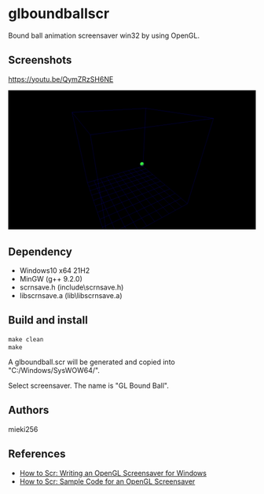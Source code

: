glboundballscr
==============

Bound ball animation screensaver win32 by using OpenGL.

Screenshots
-----------

https://youtu.be/QymZRzSH6NE

[![glboudnballscr screenshots](screenshots/ss_glboundball_scr_20220919.png)](https://www.youtube.com/watch?v=QymZRzSH6NE)


Dependency
----------

* Windows10 x64 21H2
* MinGW (g++ 9.2.0)
* scrnsave.h (include\scrnsave.h)
* libscrnsave.a (lib\libscrnsave.a)


Build and install
-----------------

```
make clean
make
```

A glboundball.scr will be generated and copied into "C:/Windows/SysWOW64/".

Select screensaver. The name is "GL Bound Ball".


Authors
-------

mieki256


References
----------

* [How to Scr: Writing an OpenGL Screensaver for Windows](http://www.cityintherain.com/howtoscr.html)
* [How to Scr: Sample Code for an OpenGL Screensaver](http://www.cityintherain.com/greensquare.html)

